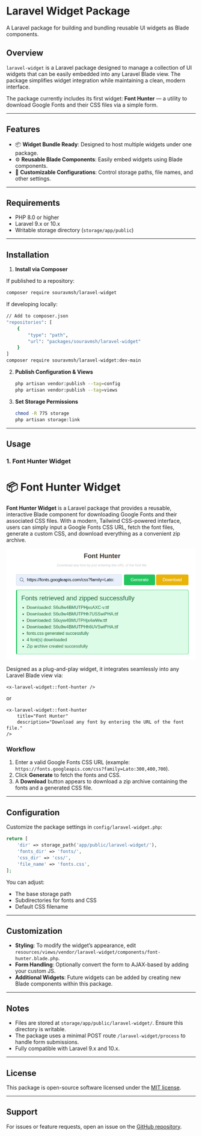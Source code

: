 # Laravel Widget Package

A Laravel package for building and bundling reusable UI widgets as Blade components.

## Overview

`laravel-widget` is a Laravel package designed to manage a collection of UI widgets that can be easily embedded into any Laravel Blade view. The package simplifies widget integration while maintaining a clean, modern interface.  

The package currently includes its first widget: **Font Hunter** — a utility to download Google Fonts and their CSS files via a simple form.

---

## Features

- 📦 **Widget Bundle Ready**: Designed to host multiple widgets under one package.
- ⚙️ **Reusable Blade Components**: Easily embed widgets using Blade components.
- 🎨 **Customizable Configurations**: Control storage paths, file names, and other settings.

---

## Requirements

- PHP 8.0 or higher  
- Laravel 9.x or 10.x  
- Writable storage directory (`storage/app/public`)

---

## Installation

1. **Install via Composer**

If published to a repository:
```bash
composer require souravmsh/laravel-widget
```

If developing locally:

```bash
// Add to composer.json
"repositories": [
    {
        "type": "path",
        "url": "packages/souravmsh/laravel-widget"
    }
]
composer require souravmsh/laravel-widget:dev-main
```

2. **Publish Configuration & Views**

   ```bash
   php artisan vendor:publish --tag=config
   php artisan vendor:publish --tag=views
   ```

3. **Set Storage Permissions**

   ```bash
   chmod -R 775 storage
   php artisan storage:link
   ```

---

## Usage

### 1. Font Hunter Widget
# 📦 Font Hunter Widget

**Font Hunter Widget** is a Laravel package that provides a reusable, interactive Blade component for downloading Google Fonts and their associated CSS files. 
With a modern, Tailwind CSS-powered interface, users can simply input a Google Fonts CSS URL, fetch the font files, generate a custom CSS, and download everything as a convenient zip archive.

![Font Hunter Widget Preview](docs/preview1.png)


Designed as a plug-and-play widget, it integrates seamlessly into any Laravel Blade view via:


```blade
<x-laravel-widget::font-hunter />
```
or 
```blade
<x-laravel-widget::font-hunter 
    title="Font Hunter" 
    description="Download any font by entering the URL of the font file."
/>
```

### Workflow

1. Enter a valid Google Fonts CSS URL (example: `https://fonts.googleapis.com/css?family=Lato:300,400,700`).
2. Click **Generate** to fetch the fonts and CSS.
3. A **Download** button appears to download a zip archive containing the fonts and a generated CSS file.

---

## Configuration

Customize the package settings in `config/laravel-widget.php`:

```php
return [
    'dir' => storage_path('app/public/laravel-widget/'),
    'fonts_dir' => 'fonts/',
    'css_dir' => 'css/',
    'file_name' => 'fonts.css',
];
```

You can adjust:

* The base storage path
* Subdirectories for fonts and CSS
* Default CSS filename

---

## Customization

* **Styling**: To modify the widget’s appearance, edit `resources/views/vendor/laravel-widget/components/font-hunter.blade.php`.
* **Form Handling**: Optionally convert the form to AJAX-based by adding your custom JS.
* **Additional Widgets**: Future widgets can be added by creating new Blade components within this package.

---

## Notes

* Files are stored at `storage/app/public/laravel-widget/`. Ensure this directory is writable.
* The package uses a minimal POST route `/laravel-widget/process` to handle form submissions.
* Fully compatible with Laravel 9.x and 10.x.

---

## License

This package is open-source software licensed under the [MIT license](https://opensource.org/licenses/MIT).

--- 

## Support

For issues or feature requests, open an issue on the [GitHub repository](https://github.com/souravmsh/laravel-widget).

